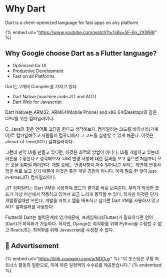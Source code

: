 # Why Dart

Dart is a client-optimized language for fast apps on any platform

{% embed url="https://www.youtube.com/watch?t=1s&v=5F-6n_2XWR8" %}

## Why Google choose Dart as a Flutter language?

* Optimized for UI
* Productive Development
* Fast on all Platforms

Dart는 2개의 Compiler를 가지고 있다.

* Dart Native (machine code JIT and AOT)
* Dart Web for Javascript

Dart Native는 ARM32, ARM64(Mobile Phone) and x86\_64(Desktop)와 같은 CPU를 위한 컴파일러이다.&#x20;

C, Java와 같은 언어로 코딩을 한다고 생각해보자. 컴파일러는 코드를 바이너리(기계어)로 컴파일해주고 사람들이 컴퓨터에서 그 코드를 실행할 수 있게 해준다. 이것은 ahead-of-time(AOT) 컴파일러이다.

그런데 만약 UI를 만들고 있다면, 이것은 최적의 방법이 아니다. UI를 개발하고 있는데 버튼을 수정한다고 생각해보자. UI의 변경 사항에 대한 결과를 보고 싶으면 처음부터 모든 것을 컴파일 해야한다. 개발 중에는 변경사항이 자주 일어나고 우리는 화면에 변경사항을 바로 보고 싶기 때문에 이것은 좋은 개발 경험이 아니다. 이때 필요 한 것이 just-in-time(JIT) 컴파일러이다.

JIT 컴파일러는 Dart VM을 사용하여 코드의 결과를 바로 보여준다. 우리가 작성한 코드가 가상 머신에서 작동하고 있어서 조금 느리게 동작할 수 있다. 하지만 이것은 단지 개발중일때만 쓰인다. 개발을 마치고 앱을 배포하고 싶다면 Dart VM을 사용하지 않고 AOT 컴파일러를 사용한다.

Flutter와 Dart는 협력관계에 있기때문에, 프레임워크(Flutter)가 필요하다면 언어(Dart)가 최적화가 가능하다. 하지만, Django는 최적화를 위해 Python을 수정할 수 없고 ReactJS는 최적화를 위해 Javascript를 수정할  수 없다.

## :gift: Advertisement

{% embed url="https://link.coupang.com/a/NDDuy" %}
"이 포스팅은 쿠팡 파트너스 활동의 일환으로, 이에 따른 일정액의 수수료를 제공받습니다."
{% endembed %}
